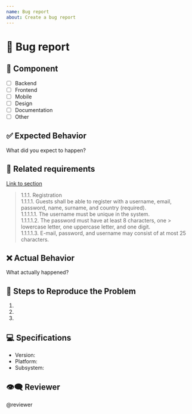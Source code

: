 ```yaml
---
name: Bug report
about: Create a bug report
---
```


# 🐞 Bug report

## 🏡 Component 
- [ ] Backend
- [ ] Frontend
- [ ] Mobile
- [ ] Design
- [ ] Documentation 
- [ ] Other

## ✅ Expected Behavior
What did you expect to happen?
## 📃 Related requirements
[Link to section](https://github.com/bounswe/bounswe2024group1/wiki/352-Requirements#111-registration)
> 1.1.1. Registration \
> 1.1.1.1. Guests shall be able to register with a username, email, password, name, surname, and country (required). \
> 1.1.1.1.1. The username must be unique in the system. \
> 1.1.1.1.2. The password must have at least 8 characters, one > lowercase letter, one uppercase letter, and one digit. \
> 1.1.1.1.3. E-mail, password, and username may consist of at most 25 characters.
## ❌ Actual Behavior
What actually happened?

## 🚀 Steps to Reproduce the Problem
1.
2.
3.


## 💻 Specifications

  - Version:
  - Platform:
  - Subsystem:

## 👁‍🗨 Reviewer
@reviewer
